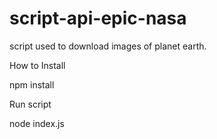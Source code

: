 # script-api-epic-nasa
script used to download images of planet earth.


How to Install

npm install

Run script

node index.js
